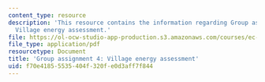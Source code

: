 ```yaml
---
content_type: resource
description: 'This resource contains the information regarding Group assignment 4:
  Village energy assessment.'
file: https://ol-ocw-studio-app-production.s3.amazonaws.com/courses/ec-701j-d-lab-i-development-fall-2009/f70e41855535404f320fe0d3aff7f844_MITEC_701JF09_proj4.pdf
file_type: application/pdf
resourcetype: Document
title: 'Group assignment 4: Village energy assessment'
uid: f70e4185-5535-404f-320f-e0d3aff7f844
---
```

